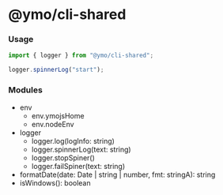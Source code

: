 # @ymo/cli-shared

### Usage
```javascript
import { logger } from "@ymo/cli-shared";

logger.spinnerLog("start");
```

### Modules
- env
  - env.ymojsHome
  - env.nodeEnv
- logger
  - logger.log(logInfo: string)
  - logger.spinnerLog(text: string)
  - logger.stopSpiner()
  - logger.failSpiner(text: string)
- formatDate(date: Date | string | number, fmt: stringA): string
- isWindows(): boolean